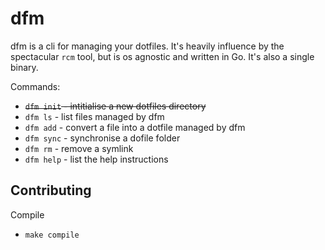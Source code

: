# dfm

dfm is a cli for managing your dotfiles. It's heavily influence by the spectacular `rcm` tool, but is os agnostic and written in Go. It's also a single binary.

Commands:

* ~~`dfm init` - intitialise a new dotfiles directory~~
* `dfm ls` - list files managed by dfm
* `dfm add` - convert a file into a dotfile managed by dfm
* `dfm sync` - synchronise a dofile folder
* `dfm rm` - remove a symlink
* `dfm help` - list the help instructions


## Contributing

Compile

* `make compile`